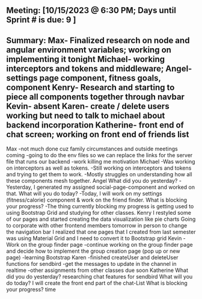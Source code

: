 Meeting: [10/15/2023 @ 6:30 PM; Days until Sprint # is due: 9 ]
-----
Summary:
Max- Finalized research on node and angular environment variables; working on implementing it tonight
Michael- working interceptors and tokens and middleware; 
Angel- settings page component, fitness goals, component
Kenry- Research and starting to piece all components together through navbar
Kevin- absent
Karen- create / delete users working but need to talk to michael about backend incorporation
Katherine- front end of chat screen; working on front end of friends list
-----
Max
-not much done cuz family circumstances and outside meetings coming
-going to do the env files so we can replace the links for the server file that runs our backend
-work killing me motivation
Michael
-Was working on interceptors as well as tokens.
-Still working on interceptors and tokens and trying to get them to work.
-Mostly struggles on understanding how all these components mesh together.
Angel
What did you do yesterday? 
-Yesterday, I generated my assigned social-page-component and worked on that.
What will you do today?
-Today, I will work on my settings (fitness/calorie) component & work on the friend finder. 
What is blocking your progress? 
-The thing currently blocking my progress is getting used to using Bootstrap Grid and studying for other classes.
Kenry
I restyled some of our pages and started creating the data visualization like pie charts
Going to corporate with other frontend members tomorrow in person to change the navigation bar
I realized that one pages that I created from last semester was using Material Grid and I need to convert it to Bootstrap grid
Kevin
-Work on the group finder page
-continue working on the group finder page and decide how to implement the group creation page (pop up or new page)
-learning Bootstrap
Karen
-finished createUser and deleteUser functions for sendbird 
-get the messages to update in the channel in realtime
-other assignments from other classes due soon
Katherine 
What did you do yesterday? 
researching chat features for sendbird
What will you do today?
I will create the front end part of the chat-List
What is blocking your progress? 
time
